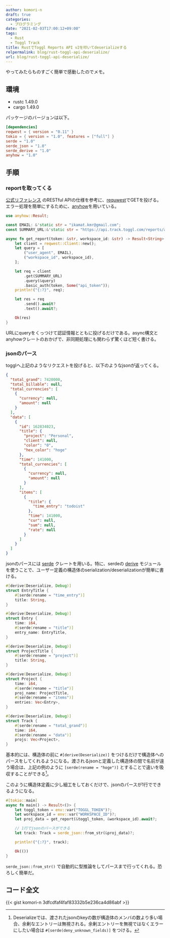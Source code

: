 ```yaml
---
author: komori-n
draft: true
categories:
  - プログラミング
date: "2021-02-03T17:00:12+09:00"
tags:
  - Rust
  - Toggl Track
title: RustでToggl Reports API v2を叩いてdeserializeする
relpermalink: blog/rust-toggl-api-deserialize/
url: blog/rust-toggl-api-deserialize/
---
```


やってみたらものすごく簡単で感動したのでメモ。

## 環境

- rustc 1.49.0
- cargo 1.49.0

パッケージのバージョンは以下。

```toml
[dependencies]
reqwest = { version = "0.11" }
tokio = { version = "1.0", features = ["full"] }
serde = "1.0"
serde_json = "1.0"
serde_derive = "1.0"
anyhow = "1.0"
```

## 手順

### reportを取ってくる

[公式リファレンス](https://github.com/toggl/toggl_api_docs/blob/master/reports.md) のRESTful APIの仕様を参考に、[requwest](https://github.com/seanmonstar/reqwest)でGETを投げる。エラー処理を簡単にするために、[anyhow](https://crates.io/crates/anyhow)を用いている。

```rust
use anyhow::Result;

const EMAIL: &'static str = "ikamat.kmr@gmail.com";
const SUMMARY_URL:&'static str = "https://api.track.toggl.com/reports/api/v2/summary";

async fn get_report(token: &str, workspace_id: &str) -> Result<String> {
    let client = reqwest::Client::new();
    let query = [
        ("user_agent", EMAIL),
        ("workspace_id", workspace_id),
    ];

    let req = client
        .get(SUMMARY_URL)
        .query(&query)
        .basic_auth(token, Some("api_token"));
    println!("{:?}", req);

    let res = req
        .send().await?
        .text().await?;

    Ok(res)
}
```

URLにqueryをくっつけて認証情報とともに投げるだけである。async構文とanyhowクレートのおかげで、非同期処理にも関わらず驚くほど短く書ける。

### jsonのパース

togglへ上記のようなリクエストを投げると、以下のようなjsonが返ってくる。

```json
{
  "total_grand": 7420000,
  "total_billable": null,
  "total_currencies": [
    {
      "currency": null,
      "amount": null
    }
  ],
  "data": [
    {
      "id": 162834023,
      "title": {
        "project": "Personal",
        "client": null,
        "color": "0",
        "hex_color": "hoge"
      },
      "time": 141000,
      "total_currencies": [
        {
          "currency": null,
          "amount": null
        }
      ],
      "items": [
        {
          "title": {
            "time_entry": "todoist"
          },
          "time": 141000,
          "cur": null,
          "sum": null,
          "rate": null
        }
      ]
    }
  ]
}
```

jsonのパースには [serde](https://github.com/serde-rs/serde) クレートを用いる。特に、serdeの [derive](https://serde.rs/derive.html) モジュールを使うことで、ユーザー定義の構造体のserialization/deserializationが簡単に書ける。

```rust
#[derive(Deserialize, Debug)]
struct EntryTitle {
    #[serde(rename = "time_entry")]
    title: String,
}

#[derive(Deserialize, Debug)]
struct Entry {
    time: i64,
    #[serde(rename = "title")]
    entry_name: EntryTitle,
}

#[derive(Deserialize, Debug)]
struct ProjectTitle {
    #[serde(rename = "project")]
    title: String,
}

#[derive(Deserialize, Debug)]
struct Project {
    time: i64,
    #[serde(rename = "title")]
    proj_name: ProjectTitle,
    #[serde(rename = "items")]
    entries: Vec<Entry>,
}

#[derive(Deserialize, Debug)]
struct Track {
    #[serde(rename = "total_grand")]
    time: i64,
    #[serde(rename = "data")]
    projs: Vec<Project>,
}
```

基本的には、構造体の前に `#[derive(Deserialize)]` をつけるだけで構造体へのパースをしてくれるようになる。渡されるjsonと定義した構造体の間で名前が違う場合は、上記の例のように `[serde(rename = "hoge")]` とすることで違いを吸収することができる[^1]。

[^1]: Deserializeでは、渡されたjsonのkeyの数が構造体のメンバの数より多い場合、余剰なエントリーは無視される。余剰エントリーを無視ではなくエラーにしたい場合は `#[serde(deny_unknown_fields)]` をつける。

このように構造体定義に少し細工をしておくだけで、jsonのパースが1行でできるようになる。

```rust
#[tokio::main]
async fn main() -> Result<()> {
    let toggl_token = env::var("TOGGL_TOKEN")?;
    let workspace_id = env::var("WORKSPACE_ID")?;
    let proj_data = get_report(&toggl_token, &workspace_id).await?;

    // 1行でjsonのパースができる
    let track: Track = serde_json::from_str(&proj_data)?;

    println!("{:?}", track);

    Ok(())
}
```

`serde_json::from_str()` で自動的に型推論をしてパースまで行ってくれる。恐ろしく簡単だ。

## コード全文

{{< gist komori-n 3dfcdfaf4faf83332b5e236ca4d86abf >}}
